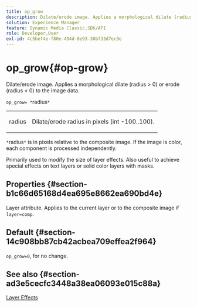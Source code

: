 ```yaml
---
title: op_grow
description: Dilate/erode image. Applies a morphological dilate (radius > 0) or erode (radius < 0) to the image data.
solution: Experience Manager
feature: Dynamic Media Classic,SDK/API
role: Developer,User
exl-id: 4c5bef4e-f80e-454d-8e93-30bf33d7ec9e
---
```

# op_grow{#op-grow}

Dilate/erode image. Applies a morphological dilate (radius > 0) or erode (radius < 0) to the image data.

 `op_grow= *`radius`*`

<table id="simpletable_3BAA4523D29E447FA7A4C9009B3E8344"> 
 <tr class="strow"> 
  <td class="stentry"> <p><span class="codeph"><span class="varname"> radius</span></span> </p> </td> 
  <td class="stentry"> <p>Dilate/erode radius in pixels (int -100..100). </p></td> 
 </tr> 
</table>

`*`radius`*` is in pixels relative to the composite image. If the image is color, each component is processed independently.

Primarily used to modify the size of layer effects. Also useful to achieve special effects on text layers or solid color layers with masks.

## Properties {#section-b1c66d65168d4ea695e8662ea690bd4e}

Layer attribute. Applies to the current layer or to the composite image if `layer=comp`.

## Default {#section-14c908bb87cb42acbea709effea2f964}

`op_grow=0`, for no change.

## See also {#section-ad3e5cecfc3448a38ea06093e015c88a}

[Layer Effects](../../../../../is-api/http-ref/image-serving-api-ref/c-http-protocol-reference/c-syntax-and-features/r-layer-effects.md#reference-82a6b5311b3d4471ad2799adb3b2201c)
